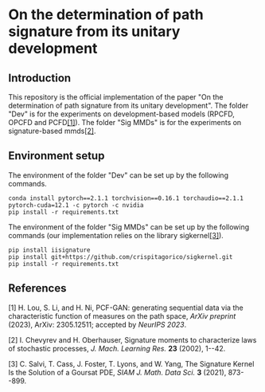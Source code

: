 # On the determination of path signature from its unitary development

## Introduction

This repository is the official implementation of the paper "On the determination of path signature from its unitary development". The folder "Dev" is for the experiments on development-based models (RPCFD, OPCFD and PCFD[[1]](#1)). The folder "Sig MMDs" is for the experiments on signature-based mmds[[2]](#2).


## Environment setup

The environment of the folder "Dev" can be set up by the following commands.

```console
conda install pytorch==2.1.1 torchvision==0.16.1 torchaudio==2.1.1 pytorch-cuda=12.1 -c pytorch -c nvidia
pip install -r requirements.txt
```

The environment of the folder "Sig MMDs" can be set up by the following commands (our implementation relies on the library sigkernel[[3]](#3)).

```console
pip install iisignature
pip install git+https://github.com/crispitagorico/sigkernel.git
pip install -r requirements.txt
```

## References
<a id="1">[1]</a> 
H. Lou, S. Li, and H. Ni, PCF-GAN: generating sequential data via the characteristic function of measures on the path space, *ArXiv preprint* (2023), ArXiv: 2305.12511; accepted by *NeurIPS 2023*.

<a id="2">[2]</a> 
I. Chevyrev and H. Oberhauser, Signature moments to characterize laws of stochastic processes, *J. Mach. Learning Res.* **23** (2002), 1--42.

<a id="3">[3]</a> 
C. Salvi, T. Cass, J. Foster, T. Lyons, and W. Yang, The Signature Kernel Is the Solution of a Goursat PDE, *SIAM J. Math. Data Sci.* **3** (2021), 873--899.
